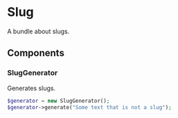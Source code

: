 Slug
====

A bundle about slugs.

Components
----------

### SlugGenerator

Generates slugs.

```php
$generator = new SlugGenerator();
$generator->generate("Some text that is not a slug");
```

